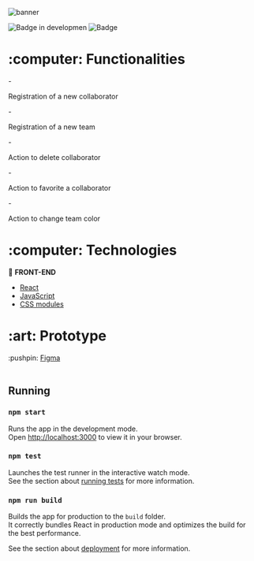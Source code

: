 ![banner](https://user-images.githubusercontent.com/20993374/222442072-a9199a1e-3ef6-460c-8e66-240a22220558.png) 

![Badge in developmen](http://img.shields.io/static/v1?label=STATUS&message=developing&color=GREEN&style=for-the-badge) 
![Badge](https://img.shields.io/badge/With-Alura-%237159c1?style=for-the-badge&logo=blue)

<h1>:computer: Functionalities</h1>
- <p>Registration of a new collaborator</p>
- <p>Registration of a new team</p>
- <p>Action to delete collaborator</p>
- <p>Action to favorite a collaborator</p>
- <p>Action to change team color</p>

<h1>:computer: Technologies</h1>

:pushpin: <b>FRONT-END</b>
- <a href="https://reactjs.org">React</a> 
- <a href="https://www.javascript.com/">JavaScript</a>
- <a href="#">CSS modules</a>

<h1>:art: Prototype</h1>
:pushpin: <a href="https://www.figma.com/file/T6BLI1HfB81eYOiVgpqQz7/Projeto-Intro-ao-React?node-id=134%3A128">Figma</a>
<br /><br />

## Running

### `npm start`

Runs the app in the development mode.\
Open [http://localhost:3000](http://localhost:3000) to view it in your browser.

### `npm test`

Launches the test runner in the interactive watch mode.\
See the section about [running tests](https://facebook.github.io/create-react-app/docs/running-tests) for more information.

### `npm run build`

Builds the app for production to the `build` folder.\
It correctly bundles React in production mode and optimizes the build for the best performance.

See the section about [deployment](https://facebook.github.io/create-react-app/docs/deployment) for more information.


